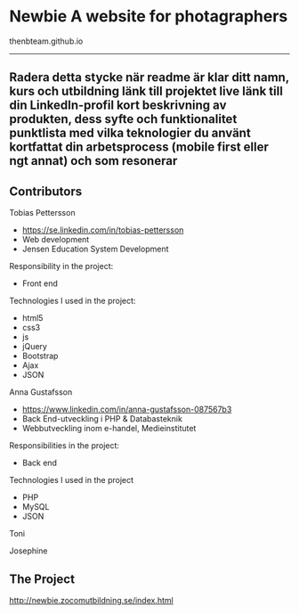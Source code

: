 # Newbie A website for photagraphers 
thenbteam.github.io

--------
Radera detta stycke när readme är klar
ditt namn, kurs och utbildning
länk till projektet live
länk till din LinkedIn-profil
kort beskrivning av produkten, dess syfte och funktionalitet
punktlista med vilka teknologier du använt
kortfattat din arbetsprocess (mobile first eller ngt annat) och som resonerar 
---------

Contributors
------------
Tobias Pettersson 
  - https://se.linkedin.com/in/tobias-pettersson
  - Web development
  - Jensen Education System Development

Responsibility in the project:
  - Front end
  
Technologies I used in the project: 
  - html5 
  - css3 
  - js
  - jQuery
  - Bootstrap
  - Ajax
  - JSON



Anna Gustafsson
  - https://www.linkedin.com/in/anna-gustafsson-087567b3
  - Back End-utveckling i PHP & Databasteknik
  - Webbutveckling inom e-handel, Medieinstitutet

Responsibilities in the project:
  - Back end

Technologies I used in the project
  - PHP
  - MySQL
  - JSON


Toni


Josephine


The Project
-----------
http://newbie.zocomutbildning.se/index.html

  
